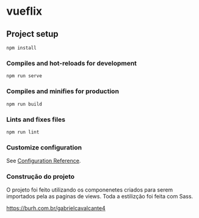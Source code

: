 # vueflix

## Project setup
```
npm install
```

### Compiles and hot-reloads for development
```
npm run serve
```

### Compiles and minifies for production
```
npm run build
```

### Lints and fixes files
```
npm run lint
```

### Customize configuration
See [Configuration Reference](https://cli.vuejs.org/config/).


### Construção do projeto

O projeto foi feito utilizando os componenetes criados para serem importados pela as paginas de views. Toda a estilizção foi feita com Sass.

https://burh.com.br/gabrielcavalcante4
